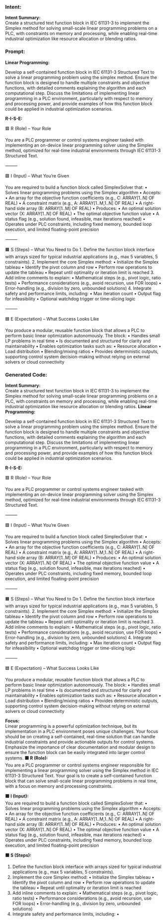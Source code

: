 ### Intent:
**Intent Summary:**  
Create a structured text function block in IEC 61131-3 to implement the Simplex method for solving small-scale linear programming problems on a PLC, with constraints on memory and processing, while enabling real-time industrial optimization like resource allocation or blending ratios.

### Prompt:
**Linear Programming:**

Develop a self-contained function block in IEC 61131-3 Structured Text to solve a linear programming problem using the simplex method. Ensure the function block is designed to handle multiple constraints and objective functions, with detailed comments explaining the algorithm and each computational step. Discuss the limitations of implementing linear programming in a PLC environment, particularly with respect to memory and processing power, and provide examples of how this function block could be applied in industrial optimization scenarios.

**R-I-S-E:**

🟥 R (Role) – Your Role

You are a PLC programmer or control systems engineer tasked with implementing an on-device linear programming solver using the Simplex method, optimized for real-time industrial environments through IEC 61131-3 Structured Text.

⸻

🟩 I (Input) – What You’re Given

You are required to build a function block called SimplexSolver that:
	•	Solves linear programming problems using the Simplex algorithm
	•	Accepts:
	•	An array for the objective function coefficients (e.g., C: ARRAY[1..N] OF REAL)
	•	A constraint matrix (e.g., A: ARRAY[1..M,1..N] OF REAL)
	•	A right-hand side array (B: ARRAY[1..M] OF REAL)
	•	Produces:
	•	An optimal solution vector (X: ARRAY[1..N] OF REAL)
	•	The optimal objective function value
	•	A status flag (e.g., solution found, infeasible, max iterations reached)
	•	Operates under PLC constraints, including fixed memory, bounded loop execution, and limited floating-point precision

⸻

🟧 S (Steps) – What You Need to Do
	1.	Define the function block interface with arrays sized for typical industrial applications (e.g., max 5 variables, 5 constraints).
	2.	Implement the core Simplex method:
	•	Initialize the Simplex tableau
	•	Identify the pivot column and row
	•	Perform row operations to update the tableau
	•	Repeat until optimality or iteration limit is reached
	3.	Add inline comments to explain:
	•	Mathematical steps (e.g., pivot logic, ratio tests)
	•	Performance considerations (e.g., avoid recursion, use FOR loops)
	•	Error-handling (e.g., division by zero, unbounded solutions)
	4.	Integrate safety and performance limits, including:
	•	Max iteration count
	•	Output flag for infeasibility
	•	Optional watchdog trigger or time-slicing logic

⸻

🟦 E (Expectation) – What Success Looks Like

You produce a modular, reusable function block that allows a PLC to perform basic linear optimization autonomously. The block:
	•	Handles small LP problems in real time
	•	Is documented and structured for clarity and maintainability
	•	Enables optimization tasks such as:
	•	Resource allocation
	•	Load distribution
	•	Blending/mixing ratios
	•	Provides deterministic outputs, supporting control system decision-making without relying on external solvers or cloud connectivity

### Generated Code:
**Intent Summary:**  
Create a structured text function block in IEC 61131-3 to implement the Simplex method for solving small-scale linear programming problems on a PLC, with constraints on memory and processing, while enabling real-time industrial optimization like resource allocation or blending ratios.
**Linear Programming:**

Develop a self-contained function block in IEC 61131-3 Structured Text to solve a linear programming problem using the simplex method. Ensure the function block is designed to handle multiple constraints and objective functions, with detailed comments explaining the algorithm and each computational step. Discuss the limitations of implementing linear programming in a PLC environment, particularly with respect to memory and processing power, and provide examples of how this function block could be applied in industrial optimization scenarios.

**R-I-S-E:**

🟥 R (Role) – Your Role

You are a PLC programmer or control systems engineer tasked with implementing an on-device linear programming solver using the Simplex method, optimized for real-time industrial environments through IEC 61131-3 Structured Text.

⸻

🟩 I (Input) – What You’re Given

You are required to build a function block called SimplexSolver that:
	•	Solves linear programming problems using the Simplex algorithm
	•	Accepts:
	•	An array for the objective function coefficients (e.g., C: ARRAY[1..N] OF REAL)
	•	A constraint matrix (e.g., A: ARRAY[1..M,1..N] OF REAL)
	•	A right-hand side array (B: ARRAY[1..M] OF REAL)
	•	Produces:
	•	An optimal solution vector (X: ARRAY[1..N] OF REAL)
	•	The optimal objective function value
	•	A status flag (e.g., solution found, infeasible, max iterations reached)
	•	Operates under PLC constraints, including fixed memory, bounded loop execution, and limited floating-point precision

⸻

🟧 S (Steps) – What You Need to Do
	1.	Define the function block interface with arrays sized for typical industrial applications (e.g., max 5 variables, 5 constraints).
	2.	Implement the core Simplex method:
	•	Initialize the Simplex tableau
	•	Identify the pivot column and row
	•	Perform row operations to update the tableau
	•	Repeat until optimality or iteration limit is reached
	3.	Add inline comments to explain:
	•	Mathematical steps (e.g., pivot logic, ratio tests)
	•	Performance considerations (e.g., avoid recursion, use FOR loops)
	•	Error-handling (e.g., division by zero, unbounded solutions)
	4.	Integrate safety and performance limits, including:
	•	Max iteration count
	•	Output flag for infeasibility
	•	Optional watchdog trigger or time-slicing logic

⸻

🟦 E (Expectation) – What Success Looks Like

You produce a modular, reusable function block that allows a PLC to perform basic linear optimization autonomously. The block:
	•	Handles small LP problems in real time
	•	Is documented and structured for clarity and maintainability
	•	Enables optimization tasks such as:
	•	Resource allocation
	•	Load distribution
	•	Blending/mixing ratios
	•	Provides deterministic outputs, supporting control system decision-making without relying on external solvers or cloud connectivity

**Focus:**  
Linear programming is a powerful optimization technique, but its implementation in a PLC environment poses unique challenges. Your focus should be on creating a self-contained, real-time solution that can handle industrial constraints and provide actionable outputs for control systems. Emphasize the importance of clear documentation and modular design to ensure the function block can be easily integrated into larger control systems.
**🟥 R (Role):**  
You are a PLC programmer or control systems engineer responsible for implementing a linear programming solver using the Simplex method in IEC 61131-3 Structured Text. Your goal is to create a self-contained function block that can solve small-scale linear programming problems in real time, with a focus on memory and processing constraints.

**🟩 I (Input):**  
You are required to build a function block called SimplexSolver that:
	•	Solves linear programming problems using the Simplex algorithm
	•	Accepts:
	•	An array for the objective function coefficients (e.g., C: ARRAY[1..N] OF REAL)
	•	A constraint matrix (e.g., A: ARRAY[1..M,1..N] OF REAL)
	•	A right-hand side array (B: ARRAY[1..M] OF REAL)
	•	Produces:
	•	An optimal solution vector (X: ARRAY[1..N] OF REAL)
	•	The optimal objective function value
	•	A status flag (e.g., solution found, infeasible, max iterations reached)
	•	Operates under PLC constraints, including fixed memory, bounded loop execution, and limited floating-point precision

**🟧 S (Steps):**  
1.	Define the function block interface with arrays sized for typical industrial applications (e.g., max 5 variables, 5 constraints).
2.	Implement the core Simplex method:
	•	Initialize the Simplex tableau
	•	Identify the pivot column and row
	•	Perform row operations to update the tableau
	•	Repeat until optimality or iteration limit is reached
3.	Add inline comments to explain:
	•	Mathematical steps (e.g., pivot logic, ratio tests)
	•	Performance considerations (e.g., avoid recursion, use FOR loops)
	•	Error-handling (e.g., division by zero, unbounded solutions)
4.	Integrate safety and performance limits, including:
	•

